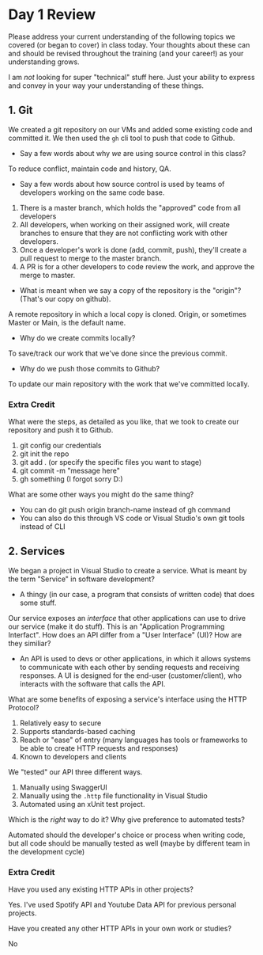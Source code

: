 # Day 1 Review

Please address your current understanding of the following topics we covered (or began to cover) in class today. Your thoughts about these can and should be revised throughout the training (and your career!) as your understanding grows.

I am *not* looking for super "technical" stuff here. Just your ability to express and convey in your way your understanding of these things.

## 1. Git

We created a git repository on our VMs and added some existing code and committed it. We then used the `gh` cli tool to push that code to Github. 

- Say a few words about why *we* are using source control in this class?

To reduce conflict, maintain code and history, QA. 

- Say a few words about how source control is used by teams of developers working on the same code base.
1. There is a master branch, which holds the "approved" code from all developers
2. All developers, when working on their assigned work, will create branches to ensure that they are not conflicting work with other developers.
3. Once a developer's work is done (add, commit, push), they'll create a pull request to merge to the master branch.
4. A PR is for a other developers to code review the work, and approve the merge to master. 
- What is meant when we say a copy of the repository is the "origin"? (That's our copy on github).

A remote repository in which a local copy is cloned. Origin, or sometimes Master or Main, is the default name. 

- Why do we create commits locally?

To save/track our work that we've done since the previous commit.

- Why do we push those commits to Github?

To update our main repository with the work that we've committed locally.


### Extra Credit

What were the steps, as detailed as you like, that we took to create our repository and push it to Github.

1. git config our credentials
2. git init the repo
3. git add . (or specify the specific files you want to stage)
4. git commit -m "message here"
5. gh something (I forgot sorry D:)

What are some other ways you might do the same thing?
- You can do git push origin branch-name instead of gh command
- You can also do this through VS code or Visual Studio's own git tools instead of CLI


## 2. Services

We began a project in Visual Studio to create a service. What is meant by the term "Service" in software development?
- A thingy (in our case, a program that consists of written code) that does some stuff.

Our service exposes an *interface* that other applications can use to drive our service (make it do stuff). This is an
"Application Programming Interfact". How does an API differ from a "User Interface" (UI)? How are they similiar?

- An API is used to devs or other applications, in which it allows systems to communicate with each other by sending requests and receiving responses. A UI is designed for the end-user (customer/client), who interacts with the software that calls the API.

What are some benefits of exposing a service's interface using the HTTP Protocol?

1. Relatively easy to secure
2. Supports standards-based caching
3. Reach or "ease" of entry (many languages has tools or frameworks to be able to create HTTP requests and responses)
4. Known to developers and clients

We "tested" our API three different ways. 

1. Manually using SwaggerUI
2. Manually using the `.http` file functionality in Visual Studio
3. Automated using an xUnit test project.

Which is the *right* way to do it? Why give preference to automated tests? 

Automated should the developer's choice or process when writing code, but all code should be manually tested as well (maybe by different team in the development cycle)

### Extra Credit

Have you used any existing HTTP APIs in other projects?

Yes. I've used Spotify API and Youtube Data API for previous personal projects.

Have you created any other HTTP APIs in your own work or studies?

No
